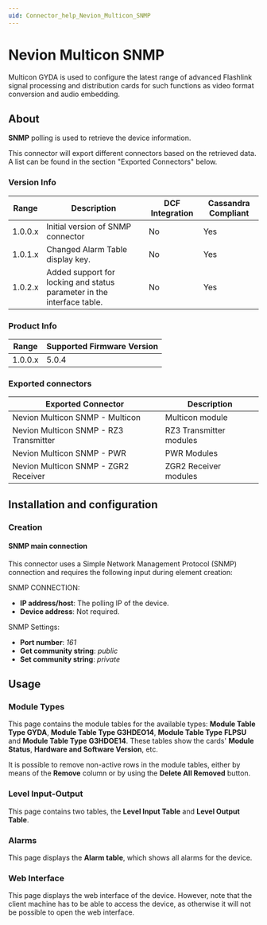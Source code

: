 ```yaml
---
uid: Connector_help_Nevion_Multicon_SNMP
---
```


# Nevion Multicon SNMP

Multicon GYDA is used to configure the latest range of advanced Flashlink signal processing and distribution cards for such functions as video format conversion and audio embedding.

## About

**SNMP** polling is used to retrieve the device information.

This connector will export different connectors based on the retrieved data. A list can be found in the section "Exported Connectors" below.

### Version Info

| Range     | Description                                                           | DCF Integration     | Cassandra Compliant     |
|------------------|------------------------------------------------------------------------|---------------------|-------------------------|
| 1.0.0.x          | Initial version of SNMP connector                                         | No                  | Yes                     |
| 1.0.1.x          | Changed Alarm Table display key.                                       | No                  | Yes                     |
| 1.0.2.x          | Added support for locking and status parameter in the interface table. | No                  | Yes                     |

### Product Info

| Range | Supported Firmware Version |
|------------------|-----------------------------|
| 1.0.0.x          | 5.0.4                       |

### Exported connectors

| **Exported Connector**                  | **Description**         |
|----------------------------------------|-------------------------|
| Nevion Multicon SNMP - Multicon        | Multicon module         |
| Nevion Multicon SNMP - RZ3 Transmitter | RZ3 Transmitter modules |
| Nevion Multicon SNMP - PWR             | PWR Modules             |
| Nevion Multicon SNMP - ZGR2 Receiver   | ZGR2 Receiver modules   |

## Installation and configuration

### Creation

#### SNMP main connection

This connector uses a Simple Network Management Protocol (SNMP) connection and requires the following input during element creation:

SNMP CONNECTION:

- **IP address/host**: The polling IP of the device.
- **Device address**: Not required.

SNMP Settings:

- **Port number**: *161*
- **Get community string**: *public*
- **Set community string**: *private*

## Usage

### Module Types

This page contains the module tables for the available types: **Module Table Type GYDA**, **Module Table Type G3HDEO14**, **Module Table Type** **FLPSU** and **Module Table Type** **G3HDOE14**. These tables show the cards' **Module Status**, **Hardware and Software Version**, etc.

It is possible to remove non-active rows in the module tables, either by means of the **Remove** column or by using the **Delete All Removed** button.

### Level Input-Output

This page contains two tables, the **Level Input Table** and **Level Output Table**.

### Alarms

This page displays the **Alarm table**, which shows all alarms for the device.

### Web Interface

This page displays the web interface of the device. However, note that the client machine has to be able to access the device, as otherwise it will not be possible to open the web interface.
